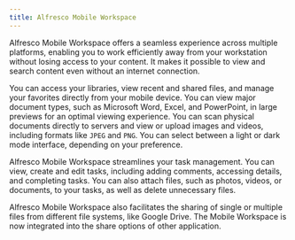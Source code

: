 ```yaml
---
title: Alfresco Mobile Workspace
---
```


Alfresco Mobile Workspace offers a seamless experience across multiple platforms, enabling you to work efficiently away from your workstation without losing access to your content. It makes it possible to view and search content even without an internet connection.

You can access your libraries, view recent and shared files, and manage your favorites directly from your mobile device. You can view major document types, such as Microsoft Word, Excel, and PowerPoint, in large previews for an optimal viewing experience. You can scan physical documents directly to servers and view or upload images and videos, including formats like `JPEG` and `PNG`. You can select between a light or dark mode interface, depending on your preference.

Alfresco Mobile Workspace streamlines your task management. You can view, create and edit tasks, including adding comments, accessing details, and completing tasks. You can also attach files, such as  photos, videos, or documents, to your tasks, as well as delete unnecessary files. 

Alfresco Mobile Workspace also facilitates the sharing of single or multiple files from different file systems, like Google Drive. The Mobile Workspace is now integrated into the share options of other application. 
